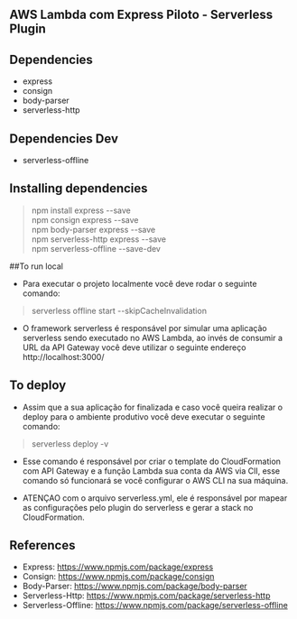 ## AWS Lambda com Express Piloto - Serverless  Plugin 

## Dependencies
- express
- consign
- body-parser
- serverless-http

## Dependencies Dev
- serverless-offline 

## Installing dependencies 

 > npm install express --save  
 > npm consign express --save  
 > npm body-parser express --save  
 > npm serverless-http express --save  
 > npm serverless-offline --save-dev  

##To run local

- Para executar o projeto localmente você deve rodar o seguinte comando: 

> serverless offline start --skipCacheInvalidation

- O framework serverless é responsável por simular uma aplicação serverless sendo executado no AWS Lambda, ao invés de consumir a URL da API Gateway você deve utilizar o seguinte endereço
http://localhost:3000/

## To deploy

- Assim que a sua aplicação for finalizada e caso você queira realizar o deploy para o ambiente produtivo você deve executar o seguinte comando:

> serverless deploy -v

- Esse comando é responsável por criar o template do CloudFormation com API Gateway e a função Lambda sua conta da AWS via ClI, esse comando só funcionará se você configurar o AWS CLI na sua máquina.

- ATENÇAO com o arquivo serverless.yml, ele é responsável por mapear as configurações pelo plugin do serverless e gerar a stack no CloudFormation.

## References

- Express: https://www.npmjs.com/package/express
- Consign: https://www.npmjs.com/package/consign
- Body-Parser: https://www.npmjs.com/package/body-parser
- Serverless-Http: https://www.npmjs.com/package/serverless-http
- Serverless-Offline: https://www.npmjs.com/package/serverless-offline




